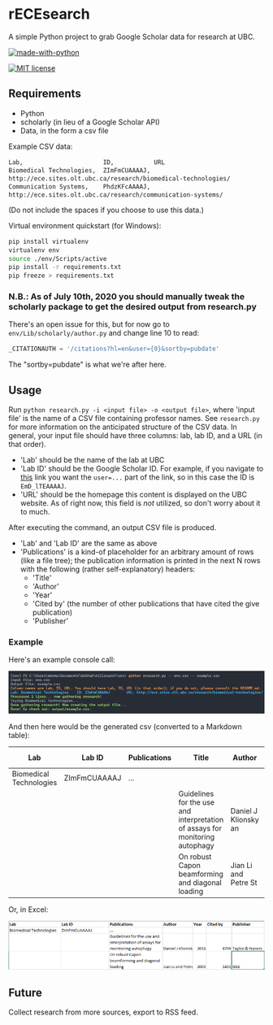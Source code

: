 # rECEsearch

A simple Python project to grab Google Scholar data for research at UBC.

[![made-with-python](https://img.shields.io/badge/Made%20with-Python-1f425f.svg)](https://www.python.org/) 

[![MIT license](https://img.shields.io/badge/License-MIT-blue.svg)](https://lbesson.mit-license.org/)

## Requirements

- Python
- scholarly (in lieu of a Google Scholar API)
- Data, in the form a csv file

Example CSV data:

```csv
Lab,                      ID,           URL
Biomedical Technologies,  ZImFmCUAAAAJ, http://ece.sites.olt.ubc.ca/research/biomedical-technologies/
Communication Systems,    PhdzKFcAAAAJ, http://ece.sites.olt.ubc.ca/research/communication-systems/
```

(Do not include the spaces if you choose to use this data.)

Virtual environment quickstart (for Windows):

```bash
pip install virtualenv
virtualenv env
source ./env/Scripts/active
pip install -r requirements.txt
pip freeze > requirements.txt
```

### N.B.: As of July 10th, 2020 you should manually tweak the scholarly package to get the desired output from research.py

There's an open issue for this, but for now go to `env/Lib/scholarly/author.py` and change line 10 to read:

```python
_CITATIONAUTH = '/citations?hl=en&user={0}&sortby=pubdate'
```

The "sortby=pubdate" is what we're after here.

## Usage

Run `python research.py -i <input file> -o <output file>`, where 'input file' is the name of a CSV file containing professor names. See `research.py` for more information on the anticipated structure of the CSV data. In general, your input file should have three columns: lab, lab ID, and a URL (in that order).

- 'Lab' should be the name of the lab at UBC
- 'Lab ID' should be the Google Scholar ID. For example, if you navigate to [this](https://scholar.google.com/citations?user=EmD_lTEAAAAJ&hl=en) link you want the `user=...` part of the link, so in this case the ID is `EmD_lTEAAAAJ`.
- 'URL' should be the homepage this content is displayed on the UBC website. As of right now, this field is *not* utilized, so don't worry about it to much.
  
After executing the command, an output CSV file is produced.

- 'Lab' and 'Lab ID' are the same as above
- 'Publications' is a kind-of placeholder for an arbitrary amount of rows (like a file tree); the publication information is printed in the next N rows with the following (rather self-explanatory) headers:
  - 'Title'
  - 'Author'
  - 'Year'
  - 'Cited by' (the number of other publications that have cited the give publication)
  - 'Publisher'

### Example

Here's an example console call:

![Example console output](./images/console.png)

And then here would be the generated csv (converted to a Markdown table):

|Lab                    |Lab ID      |Publications|Title                                                                       |Author              |Year|Cited By|Publisher       |
|-----------------------|------------|------------|----------------------------------------------------------------------------|--------------------|----|--------|----------------|
|Biomedical Technologies|ZImFmCUAAAAJ|...         |                                                                            |                    |    |        |                |
|                       |            |            |Guidelines for the use and interpretation of assays for monitoring autophagy|Daniel J Klionsky an|2016|8739    |Taylor & Francis|
|                       |            |            |On robust Capon beamforming and diagonal loading                            |Jian Li and Petre St|2003|1431    |IEEE            |

Or, in Excel:

![Example program output](./images/output2.png)

## Future

Collect research from more sources, export to RSS feed.
